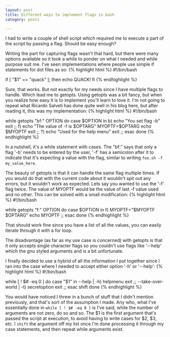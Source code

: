 ```yaml
---
layout: post
title: Different ways to implement flags in bash
category: posts

---
```


I had to write a couple of shell script which required me to execute a part of the script by passing a flag. Should be easy enough?

Writing the part for capturing flags wasn't that hard, but there were many options available so it took a while to ponder on what I needed and while purpose suit me. I've seen implementations where people use simple if statements for dot files as so:
{% highlight html %}
#!/bin/bash

if [ "$1" == "quack" ]; then
	echo QUACK!
fi
{% endhighlight %}<br>

Sure, that works. But not exactly for my needs since I have multiple flags to handle. Which lead me to getopts. Using getopts was a bit fancy, but when you realize how easy it is to implement you'll learn to love it. I'm not going to repeat what Ricardo Salveti has done quite well in his blog here, but after reading it, this was my implementation:
{% highlight html %}
#!/bin/bash

while getopts "bf:" OPTION
do
	case $OPTION in
		b)
			echo "You set flag -b"
			exit
			;;
		f)
			echo "The value of -f is $OPTARG"
			MYOPTF=$OPTARG
			echo $MYOPTF
			exit
			;;
		\?)
			echo "Used for the help menu"
			exit
			;;
	esac
done
{% endhighlight %}<br>

In a nutshell, it's a while statement with cases. The "bf:" says that only a flag '-b' needs to be entered by the user, '-f' has a semicolon after it to indicate that it's expecting a value with the flag, similar to writing `foo.sh -f my_value_here`.

The beauty of getopts is that it can handle the same flag multiple times. If you would do that with the current code about it wouldn't spit out any errors, but it wouldn't work as expected. Lets say you wanted to use the '-f' flag twice. The value of MYOPTF would be the value of last -f value used and no other. This can be solved with a small modification:
{% highlight html %}
#!/bin/bash

while getopts "f:" OPTION
do
	case $OPTION in
		f)
			MYOPTF="$MYOPTF $OPTARG"
			echo MYOPTF
			;;
	esac
done
{% endhighlight %}<br>

That should work fine since you have a list of all the values, you can easily iterate through it with a for loop.

The disadvantage (as far as my use case is concerned) with getopts is that it only accepts single character flags so you couldn't use flags like '--help' which the gnu styled arguments and is a bit unfortunate.

I finally decided to use a hybrid of all the information I put together since I ran into the case where I needed to accept either option '-h' or '--help':
{% highlight html %}
#!/bin/bash

while [ ! $# -eq 0 ]
do
	case "$1" in
		--help | -h)
			helpmenu
			exit
			;;
		--take-over-world | -t)
			secretoption
			exit
			;;
	esac
	shift
done
{% endhighlight %}<br>

You would have noticed I threw in a bunch of stuff that I didn't mention previously, and that's sort of the assumption I made. Any who, what I've essentially done in `while [ ! $# -eq 0 ]` is I've said, while the number of arguments are not zero, do so and so.
The $1 is the first argument that's passed the script at execution, to avoid having to write cases for $2, $3, etc. I `shift` the argument off my list once I'm done processing it through my case statements, and then repeat while arguments exist.